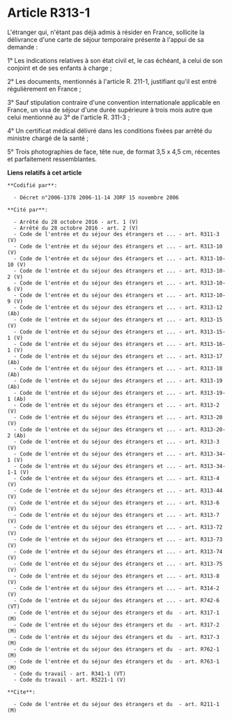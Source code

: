 # Article R313-1

L'étranger qui, n'étant pas déjà admis à résider en France, sollicite la délivrance d'une carte de séjour temporaire présente
à l'appui de sa demande :

1° Les indications relatives à son état civil et, le cas échéant, à celui de son conjoint et de ses enfants à charge ;

2° Les documents, mentionnés à l'article R. 211-1, justifiant qu'il est entré régulièrement en France ;

3° Sauf stipulation contraire d'une convention internationale applicable en France, un visa de séjour d'une durée supérieure
à trois mois autre que celui mentionné au 3° de l'article R. 311-3 ;

4° Un certificat médical délivré dans les conditions fixées par arrêté du ministre chargé de la santé ;

5° Trois photographies de face, tête nue, de format 3,5 x 4,5 cm, récentes et parfaitement ressemblantes.

**Liens relatifs à cet article**

	**Codifié par**:

	  - Décret n°2006-1378 2006-11-14 JORF 15 novembre 2006

	**Cité par**:

	  - Arrêté du 28 octobre 2016 - art. 1 (V)
	  - Arrêté du 28 octobre 2016 - art. 2 (V)
	  - Code de l'entrée et du séjour des étrangers et ... - art. R311-3 (V)
	  - Code de l'entrée et du séjour des étrangers et ... - art. R313-10 (V)
	  - Code de l'entrée et du séjour des étrangers et ... - art. R313-10-10 (V)
	  - Code de l'entrée et du séjour des étrangers et ... - art. R313-10-2 (V)
	  - Code de l'entrée et du séjour des étrangers et ... - art. R313-10-6 (V)
	  - Code de l'entrée et du séjour des étrangers et ... - art. R313-10-9 (V)
	  - Code de l'entrée et du séjour des étrangers et ... - art. R313-12 (Ab)
	  - Code de l'entrée et du séjour des étrangers et ... - art. R313-15 (V)
	  - Code de l'entrée et du séjour des étrangers et ... - art. R313-15-1 (V)
	  - Code de l'entrée et du séjour des étrangers et ... - art. R313-16-1 (V)
	  - Code de l'entrée et du séjour des étrangers et ... - art. R313-17 (Ab)
	  - Code de l'entrée et du séjour des étrangers et ... - art. R313-18 (Ab)
	  - Code de l'entrée et du séjour des étrangers et ... - art. R313-19 (Ab)
	  - Code de l'entrée et du séjour des étrangers et ... - art. R313-19-1 (Ab)
	  - Code de l'entrée et du séjour des étrangers et ... - art. R313-2 (V)
	  - Code de l'entrée et du séjour des étrangers et ... - art. R313-20 (V)
	  - Code de l'entrée et du séjour des étrangers et ... - art. R313-20-2 (Ab)
	  - Code de l'entrée et du séjour des étrangers et ... - art. R313-3 (V)
	  - Code de l'entrée et du séjour des étrangers et ... - art. R313-34-1 (V)
	  - Code de l'entrée et du séjour des étrangers et ... - art. R313-34-1-1 (V)
	  - Code de l'entrée et du séjour des étrangers et ... - art. R313-4 (V)
	  - Code de l'entrée et du séjour des étrangers et ... - art. R313-44 (V)
	  - Code de l'entrée et du séjour des étrangers et ... - art. R313-6 (V)
	  - Code de l'entrée et du séjour des étrangers et ... - art. R313-7 (V)
	  - Code de l'entrée et du séjour des étrangers et ... - art. R313-72 (V)
	  - Code de l'entrée et du séjour des étrangers et ... - art. R313-73 (V)
	  - Code de l'entrée et du séjour des étrangers et ... - art. R313-74 (V)
	  - Code de l'entrée et du séjour des étrangers et ... - art. R313-75 (V)
	  - Code de l'entrée et du séjour des étrangers et ... - art. R313-8 (V)
	  - Code de l'entrée et du séjour des étrangers et ... - art. R314-2 (V)
	  - Code de l'entrée et du séjour des étrangers et ... - art. R742-6 (VT)
	  - Code de l'entrée et du séjour des étrangers et du  - art. R317-1 (M)
	  - Code de l'entrée et du séjour des étrangers et du  - art. R317-2 (M)
	  - Code de l'entrée et du séjour des étrangers et du  - art. R317-3 (M)
	  - Code de l'entrée et du séjour des étrangers et du  - art. R762-1 (M)
	  - Code de l'entrée et du séjour des étrangers et du  - art. R763-1 (M)
	  - Code du travail - art. R341-1 (VT)
	  - Code du travail - art. R5221-1 (V)

	**Cite**:

	  - Code de l'entrée et du séjour des étrangers et du  - art. R211-1 (M)
